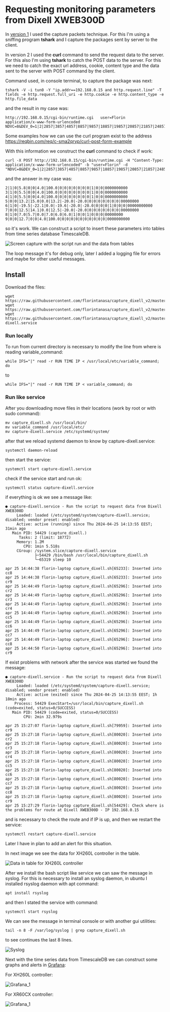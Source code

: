 # Requesting monitoring parameters from Dixell XWEB300D

In [version 1](https://github.com/florintanasa/capture_dixell_v1) I used the capture packets technique. For this I'm using a sniffing program **tshark** and I capture the packages sent by
server to the client.  

In version 2 I used the **curl** command to send the request data to the server. For this also I'm using **tshark** to catch the POST data
to the server.
For this we need to catch the exact url address, cookie, content type and the data sent to the server with POST command by the client.  
 
Command used, in console terminal, to capture the package was next:  

```shell
tshark -V -i tun0 -Y "ip.addr==192.168.0.15 and http.request.line" -T fields -e http.request.full_uri -e http.cookie -e http.content_type -e http.file_data
```
and the result in my case was:  

```text
http://192.168.0.15/cgi-bin/runtime.cgi   user=Florin     application/x-www-form-urlencoded       NDVC=8&DEV_0=1|2|2857|3857|4857|8857|9857|18857|19857|20857|21857|24857|25857|17857|1|29857|30857|&DEV_1=1|3|2857|3857|4857|8857|9857|18857|19857|20857|21857|24857|25857|17857|1|29857|30857|&DEV_2=1|4|2857|3857|4857|8857|9857|18857|19857|20857|21857|24857|25857|17857|1|29857|30857|&DEV_3=1|5|2857|3857|4857|5857|6857|20857|29857|32857|23857|1|35857|36857|38857|&DEV_4=1|6|2858|3858|4858|5858|6858|20858|29858|32858|23858|1|35858|36858|38858|&DEV_5=1|7|2858|3858|4858|5858|6858|20858|29858|32858|23858|1|35858|36858|38858|&DEV_6=1|8|2858|3858|4858|5858|6858|20858|29858|32858|23858|1|35858|36858|38858|&DEV_7=1|9|2858|3858|4858|8858|9858|18858|19858|20858|21858|24858|25858|17858|1|29858|30858|\n
```  
Some examples how we can use the curl program exist to the address https://reqbin.com/req/c-sma2qrvp/curl-post-form-example  

With this information we construct the **curl** command to check if work: 

```shell
curl -X POST http://192.168.0.15/cgi-bin/runtime.cgi -H "Content-Type: application/x-www-form-urlencoded" -b "user=Florin" -d "NDVC=8&DEV_0=1|2|2857|3857|4857|8857|9857|18857|19857|20857|21857|24857|25857|17857|1|29857|30857|&DEV_1=1|3|2857|3857|4857|8857|9857|18857|19857|20857|21857|24857|25857|17857|1|29857|30857|&DEV_2=1|4|2857|3857|4857|8857|9857|18857|19857|20857|21857|24857|25857|17857|1|29857|30857|&DEV_3=1|5|2857|3857|4857|5857|6857|20857|29857|32857|23857|1|35857|36857|38857|&DEV_4=1|6|2858|3858|4858|5858|6858|20858|29858|32858|23858|1|35858|36858|38858|&DEV_5=1|7|2858|3858|4858|5858|6858|20858|29858|32858|23858|1|35858|36858|38858|&DEV_6=1|8|2858|3858|4858|5858|6858|20858|29858|32858|23858|1|35858|36858|38858|&DEV_7=1|9|2858|3858|4858|8858|9858|18858|19858|20858|21858|24858|25858|17858|1|29858|30858|"
```  
and the answer in my case was:  

```text
2|1|0|5.8|0|0|4.0|100.0|0|0|0|0|0|0|0|1|0|0|0000000000
3|1|0|5.5|0|0|4.0|100.0|0|0|0|0|0|0|0|1|0|0|0000000000
4|1|0|5.5|0|0|4.0|100.0|0|0|0|0|0|0|0|1|0|0|0000000000
5|0|0|13.2|15.0|0.0|13.2|-20.0|-20.0|0|0|0|0|0|0|0|00000000
6|1|0|-19.5|-22.1|0.0|-19.6|-20.0|-20.0|0|0|0|1|0|0|0|00000000000
7|0|0|12.5|14.1|0.0|12.5|-20.0|-20.0|0|0|0|0|0|0|0|00000000
8|1|0|7.0|5.7|0.0|7.0|6.0|6.0|1|0|0|1|0|0|0|00000000
9|0|0|12.7|0|0|4.0|100.0|0|0|0|0|0|0|0|0|0|0|0000000000
```
so it's work. We can construct a script to insert these parameters into tables from time series database TimescaleDB.  

![Screen capture with the script run and the data from tables](./img/script_run.png)  

The loop message it's for debug only, later I added a logging file for errors and maybe for other useful messages.  

## Install
Download the files:  
```shell
wget https://raw.githubusercontent.com/florintanasa/capture_dixell_v2/master/capture_dixell.sh
wget https://raw.githubusercontent.com/florintanasa/capture_dixell_v2/master/variable_command
wget https://raw.githubusercontent.com/florintanasa/capture_dixell_v2/master/capture-dixell.service
```
### Run locally
To run from current directory is necessary to modify the line from where is reading variable_command:  

```shell
while IFS="|" read -r RUN TIME IP < /usr/local/etc/variable_command; do
```
to  
```shell
while IFS="|" read -r RUN TIME IP < variable_command; do
```

### Run like service

After you downloading move files in their locations (work by root or with sudo command):
```shell
mv capture_dixell.sh /usr/local/bin/
mv variable_command /usr/local/etc/
mv capture-dixell.service /etc/systemd/system/
```
after that we reload systemd daemon to know by capture-dixell.service:
```shell
systemctl daemon-reload
```
then start the service:
```shell
systemctl start capture-dixell.service
```
check if the service start and run ok:
```shell
systemctl status capture-dixell.service
```  
if everything is ok we see a message like:  
```shell
● capture-dixell.service - Run the script to request data from Dixell XWEB300D
     Loaded: loaded (/etc/systemd/system/capture-dixell.service; disabled; vendor preset: enabled)
     Active: active (running) since Thu 2024-04-25 14:13:55 EEST; 31min ago
   Main PID: 54429 (capture_dixell.)
      Tasks: 2 (limit: 18772)
     Memory: 1.2M
        CPU: 1min 5.518s
     CGroup: /system.slice/capture-dixell.service
             ├─54429 /bin/bash /usr/local/bin/capture_dixell.sh
             └─65319 sleep 10

apr 25 14:44:38 florin-laptop capture_dixell.sh[65233]: Inserted into cc8
apr 25 14:44:38 florin-laptop capture_dixell.sh[65233]: Inserted into cr9
apr 25 14:44:49 florin-laptop capture_dixell.sh[65296]: Inserted into cr2
apr 25 14:44:49 florin-laptop capture_dixell.sh[65296]: Inserted into cr3
apr 25 14:44:49 florin-laptop capture_dixell.sh[65296]: Inserted into cr4
apr 25 14:44:49 florin-laptop capture_dixell.sh[65296]: Inserted into cc5
apr 25 14:44:49 florin-laptop capture_dixell.sh[65296]: Inserted into cc6
apr 25 14:44:49 florin-laptop capture_dixell.sh[65296]: Inserted into cc7
apr 25 14:44:49 florin-laptop capture_dixell.sh[65296]: Inserted into cc8
apr 25 14:44:50 florin-laptop capture_dixell.sh[65296]: Inserted into cr9

```
If exist problems with network after the service was started we found the message:  
```shell
● capture-dixell.service - Run the script to request data from Dixell XWEB300D
     Loaded: loaded (/etc/systemd/system/capture-dixell.service; disabled; vendor preset: enabled)
     Active: active (exited) since Thu 2024-04-25 14:13:55 EEST; 1h 18min ago
    Process: 54429 ExecStart=/usr/local/bin/capture_dixell.sh (code=exited, status=0/SUCCESS)
   Main PID: 54429 (code=exited, status=0/SUCCESS)
        CPU: 2min 32.979s

apr 25 15:27:07 florin-laptop capture_dixell.sh[79959]: Inserted into cr9
apr 25 15:27:18 florin-laptop capture_dixell.sh[80020]: Inserted into cr2
apr 25 15:27:18 florin-laptop capture_dixell.sh[80020]: Inserted into cr3
apr 25 15:27:18 florin-laptop capture_dixell.sh[80020]: Inserted into cr4
apr 25 15:27:18 florin-laptop capture_dixell.sh[80020]: Inserted into cc5
apr 25 15:27:18 florin-laptop capture_dixell.sh[80020]: Inserted into cc6
apr 25 15:27:18 florin-laptop capture_dixell.sh[80020]: Inserted into cc7
apr 25 15:27:18 florin-laptop capture_dixell.sh[80020]: Inserted into cc8
apr 25 15:27:18 florin-laptop capture_dixell.sh[80020]: Inserted into cr9
apr 25 15:27:29 florin-laptop capture_dixell.sh[54429]: Check where is the problems for route at Dixell XWEB300D - IP 192.168.0.15
```
and is necessary to check the route and if IP is up, and then we restart the service:  
```shell
systemctl restart capture-dixell.service
```
Later I have in plan to add an alert for this situation.

In next image we see the data for XH260L controller in the table.  
  
![Data in table for XH260L controller](./img/script_run_2.png)

After we install the bash script like service we can saw the message in syslog. For this is necessary to install an syslog daemon, 
in ubuntu I installed rsyslog daemon with apt command:  
```shell
apt install rsyslog
```
and then I stated the service with command:  
```shell
systemctl start rsyslog
```
We can see the message in terminal console or with another gui utilities:   
```shell
tail -n 8 -F /var/log/syslog | grep capture_dixell.sh
```
to see continues the last 8 lines.  

![Syslog](./img/syslog.png)  

Next with the time series data from TimescaleDB we can construct some graphs and alerts in [Grafana](https://grafana.com/):  
  
For XH260L controller:  

![Grafana_1](./img/Grafana_1.png)

For XR60CX controller:  

![Grafana_1](./img/Grafana_2.png)